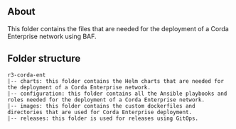 [//]: # (##############################################################################################)
[//]: # (Copyright Accenture. All Rights Reserved.)
[//]: # (SPDX-License-Identifier: Apache-2.0)
[//]: # (##############################################################################################)

## About
This folder contains the files that are needed for the deployment of a Corda Enterprise network using BAF. 

## Folder structure
```
r3-corda-ent
|-- charts: this folder contains the Helm charts that are needed for the deployment of a Corda Enterprise network.
|-- configuration: this folder contains all the Ansible playbooks and roles needed for the deployment of a Corda Enterprise network.
|-- images: this folder contains the custom dockerfiles and directories that are used for Corda Enterprise deployment.
|-- releases: this folder is used for releases using GitOps.
```
